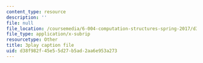 ```yaml
---
content_type: resource
description: ''
file: null
file_location: /coursemedia/6-004-computation-structures-spring-2017/d38f982f45e55d27b5ad2aa6e953a273_J6rzqMwDUmM.vtt
file_type: application/x-subrip
resourcetype: Other
title: 3play caption file
uid: d38f982f-45e5-5d27-b5ad-2aa6e953a273
---
```

